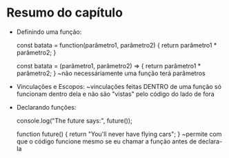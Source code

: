 # Resumo do capítulo

- Definindo uma função:

    const batata = function(parâmetro1, parâmetro2) {
        return parâmetro1 * parâmetro2;
}

    const batata = (parâmetro1, parâmetro2) => {
        return parâmetro1 * parâmetro2;
}
    ~não necessáriamente uma função terá parâmetros

- Vinculações e Escopos:
    ~vinculações feitas DENTRO de uma função só funcionam dentro dela e não são "vistas" pelo código do lado de fora

- Declarando funções: 
    
    console.log("The future says:", future());

    function future() {
        return "You'll never have flying cars";
}
    ~permite com que o código funcione mesmo se eu chamar a função antes de declara-la

    






    


